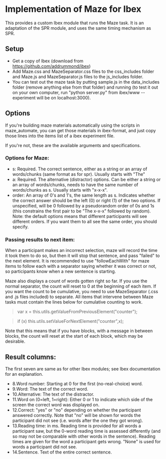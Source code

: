 # Implementation of Maze for Ibex

This provides a custom Ibex module that runs the Maze task. It is an adaptation of the SPR module, and uses the same timing mechanism as SPR. 

## Setup

* Get a copy of Ibex (download from <https://github.com/addrummond/ibex>)
* Add Maze.css and MazeSeparator.css files to the css_includes folder and Maze.js and MazeSeparator.js files to the js_includes folder. 
* You can test out the maze task by putting sample.js in the data_includes folder (remove anything else from that folder) and running (to test it out on your own computer, run "python server.py" from ibex/www -- experiment will be on localhost:3000). 

## Options

If you're building maze materials automatically using the scripts in maze_automate, you can get those materials in ibex-format, and just copy those lines into the items list of a ibex experiment file. 

If you're not, these are the available arguments and specifications. 

### Options for Maze: 
* s: Required. The correct sentence, either as a string or an array of words/chunks (same format as for spr). Usually starts with "The"
* a: Required. The alternative (distractor) options. Can be either a string or an array of words/chunks, needs to have the same number of words/chunks as s. Usually starts with "x-x-x". 
* order: An array of 0's and 1's, the same length as s. Indicates whether the correct answer should be the left (0) or right (1) of the two options. If unspecified, will be 0 followed by a pseudorandom order of 0s and 1s (this constrains the first pair to be "The x-x-x" followed by random). Note: the default options means that different participants will see different orders. If you want them to all see the same order, you should specify. 

### Passing results to next item:
When a participant makes an incorrect selection, maze will record the time it took them to do so, but then it will stop that sentence, and pass "failed" to the next element. It is recommended to use "followEachWith" for maze items to follow each with a separator saying whether it was correct or not, so participants know when a new sentence is starting. 

Maze also displays a count of words gotten right so far. If you use the normal separator, the count will reset to 0 at the beginning of each item. If you want the count to be cumulative, you need to use MazeSeparator (.css and .js files included) to separate. All items that intervene between Maze tasks must contain the lines below for cumulative counting to work. 
> var x = this.utils.getValueFromPreviousElement("counter");

> if (x) this.utils.setValueForNextElement("counter",x);

Note that this means that if you have blocks, with a message in between blocks, the count will reset at the start of each block, which may be desirable.

## Result columns: 
The first seven are same as for other Ibex modules; see Ibex documentation for an explanation. 
* 8.Word number: Starting at 0 for the first (no-real-choice) word.
* 9.Word: The text of the correct word.
* 10.Alternative: The text of the distractor.
* 11.Word on (0=left, 1=right): Either 0 or 1 to indicate which side of the screen the correct word was displayed on. 
* 12.Correct: "yes" or "no" depending on whether the participant answered correctly. Note that "no" will be shown for words the participant did not see (i.e. words after the one they got wrong). 
* 13.Reading time: in ms. Reading time is provided for all words a participant saw, but the 0-word reading time is assessed differently (and so may not be comparable with other words in the sentence). Reading times are given for the word a participant gets wrong. "None" is used for words a participant did not see. 
* 14.Sentence. Text of the entire correct sentence. 
